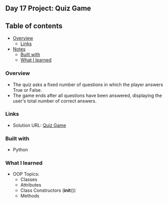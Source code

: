 ## Day 17 Project: Quiz Game
 
## Table of contents

- [Overview](#overview)
  - [Links](#links)
- [Notes](#notes)
  - [Built with](#built-with)
  - [What I learned](#what-i-learned)

### Overview

- The quiz asks a fixed number of questions in which the player answers True or False.
- The game ends after all questions have been answered, displaying the user's total number of correct answers.

### Links

- Solution URL: [Quiz Game](https://github.com/Mikerniker/100_Days_of_Python/tree/main/Day17)

### Built with

- Python

### What I learned
- OOP Topics: 
  - Classes
  - Attributes
  - Class Constructors (__init__())
  - Methods
